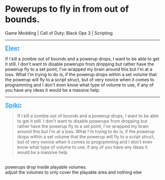 # Powerups to fly in from out of bounds.
Game Modding | Call of Duty: Black Ops 3 | Scripting

---
<strong style="font-size: 1.4em;"><span style="text-decoration: underline;text-decoration-color: #34a7f9;"><span style="color:#34a7f9;">Elee</span></span>:</strong>

<p>If I kill a zombie out of bounds and a powerup drops, I want to be able to get it still. I don&#39;t want to disable powerups from dropping but rather have the powerup fly to a set point, I&#39;ve wrapped my brain around this but I&#39;m at a loss. What I&#39;m trying to do is, if the powerup drops within a set volume that the powerup will fly to a script struct, but of very novice when it comes to programming and I don&#39;t even know what type of volume to use, if any of you have any ideas it would be a massive help.</p>

---
<strong style="font-size: 1.4em;"><span style="text-decoration: underline;text-decoration-color: #34a7f9;"><span style="color:#34a7f9;">Spiki</span></span>:</strong>

<p><blockquote>If I kill a zombie out of bounds and a powerup drops, I want to be able to get it still. I don&#39;t want to disable powerups from dropping but rather have the powerup fly to a set point, I&#39;ve wrapped my brain around this but I&#39;m at a loss. What I&#39;m trying to do is, if the powerup drops within a set volume that the powerup will fly to a script struct, but of very novice when it comes to programming and I don&#39;t even know what type of volume to use, if any of you have any ideas it would be a massive help.<br /></blockquote><br />powerups drop inside playable volumes.<br />adjust the volumes to only cover the playable area and nothing else</p>
